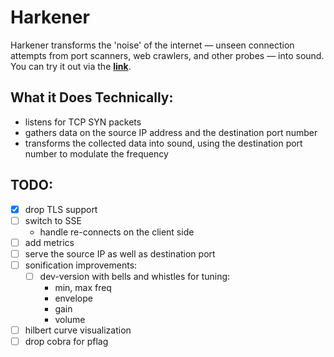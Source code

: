 # Harkener
Harkener transforms the 'noise' of the internet — unseen connection attempts from port scanners, web crawlers, and other probes — into sound.
You can try it out via the **[link](https://nouuid4u.com/harkener/)**.

## What it Does Technically:
- listens for TCP SYN packets
- gathers data on the source IP address and the destination port number
- transforms the collected data into sound, using the destination port number to modulate the frequency

## TODO:
- [x] drop TLS support
- [ ] switch to SSE
  - handle re-connects on the client side
- [ ] add metrics
- [ ] serve the source IP as well as destination port
- [ ] sonification improvements:
  - [ ] dev-version with bells and whistles for tuning:
    - min, max freq
    - envelope
    - gain
    - volume
- [ ] hilbert curve visualization
- [ ] drop cobra for pflag
